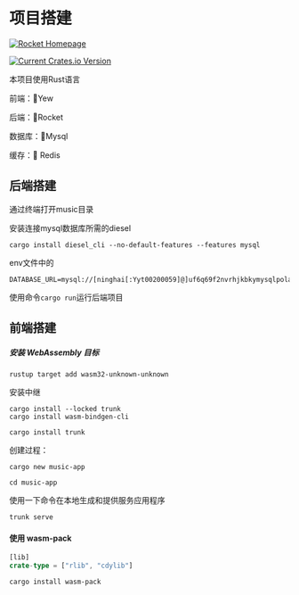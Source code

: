 # 项目搭建

[![Rocket Homepage](https://img.shields.io/badge/web-rocket.rs-red.svg?style=flat&label=https&colorB=d33847)](https://rocket.rs)

[![Current Crates.io Version](https://img.shields.io/crates/v/rocket.svg)](https://crates.io/crates/rocket)

本项目使用Rust语言

前端：:tangerine:Yew 

后端：🚀Rocket

数据库：:dolphin:Mysql

缓存：:shopping_cart: Redis

## 后端搭建

通过终端打开music目录

安装连接mysql数据库所需的diesel

`cargo install diesel_cli --no-default-features --features mysql`

env文件中的

```
DATABASE_URL=mysql://[ninghai[:Yyt00200059]@]uf6q69f2nvrhjkbkymysqlpolardbreindeer.mysql.polardb.rds.aliyuncs.com/Hearingmusic
```

使用命令`cargo run`运行后端项目

## 前端搭建

##### 安装 WebAssembly 目标

`rustup target add wasm32-unknown-unknown`

安装中继

```
cargo install --locked trunk
cargo install wasm-bindgen-cli
```

`cargo install trunk`

创建过程：

`cargo new music-app`

`cd music-app`

使用一下命令在本地生成和提供服务应用程序

`trunk serve`

#### 使用 wasm-pack

```rust
[lib]
crate-type = ["rlib", "cdylib"]
```

`cargo install wasm-pack`



